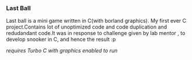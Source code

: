 ### Last Ball
Last ball is a mini game written in C(with borland graphics).
My first ever C project.Contains lot of unoptimized code
and code duplication and redudandant code.It was in response 
to challenge given by lab mentor , to develop snooker in C, and hence the result :p

*requires Turbo C with graphics enabled to run*
